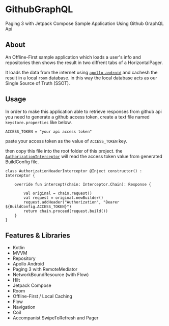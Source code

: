 # GithubGraphQL
Paging 3 with Jetpack Compose Sample Application Using Github GraphQL Api

## About
An Offline-First sample application which loads a user's info and repositories then shows the result in two diffrent tabs of a HorizontalPager.

It loads the data from the internet using [`apollo-android`](https://github.com/apollographql/apollo-android) and cachesh the result in a local `room` database. in this way the local database acts as our Single Source of Truth (SSOT).

## Usage
In order to make this application able to retrieve responses from github api you need to generate a github access token, create a text file named `keystore.properties` like below.

```
ACCESS_TOKEN = "your api access token"
```
paste your access token as the value of `ACCESS_TOKEN` key.

then copy this file into the root folder of this project. the [`AuthorizationInterceptor`](https://github.com/8lueMeth/GithubGraphQL/blob/master/app/src/main/java/com/example/githubgraphql/data/interceptor/AuthorizationHeaderInterceptor.kt) will read the access token value from generated BuildConfig file.

```
class AuthorizationHeaderInterceptor @Inject constructor() : Interceptor {

    override fun intercept(chain: Interceptor.Chain): Response {

        val original = chain.request()
        val request = original.newBuilder()
        request.addHeader("Authorization", "Bearer ${BuildConfig.ACCESS_TOKEN}")
        return chain.proceed(request.build())
    }
}
```

## Features & Libraries
* Kotlin
* MVVM
* Repository
* Apollo Android
* Paging 3 with RemoteMediator
* NetworkBoundResource (with Flow)
* Hilt
* Jetpack Compose
* Room
* Offline-First / Local Caching
* Flow
* Navigation
* Coil
* Accompanist SwipeToRefresh and Pager
